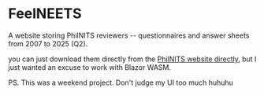 # FeelNEETS
A website storing PhilNITS reviewers -- questionnaires and answer sheets from 2007 to 2025 (Q2).

you can just download them directly from the [PhilNITS website directly](https://itpec.org/pastexamqa/fe.html), but I just wanted an excuse to work with Blazor WASM.

PS. This was a weekend project. Don't judge my UI too much huhuhu
